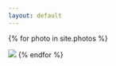 ```yaml
---
layout: default 
---
```

{% for photo in site.photos %}
<p><a href="{{ photo.url }}"><img src="/img/{{ photo.img }}"></a>
{% endfor %}

